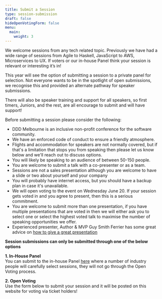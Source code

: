 ```yaml
---
title: Submit a Session
type: session-submission
draft: false
hideOpenVotingForm: false
menu:
  main:
    weight: 3
---
```

We welcome sessions from any tech related topic. Previously we have had a wide range of sessions from Agile to Haskell, JavaScript to AWS, Microservices to UX. If voters or our in-house Panel think your session is relevant or interesting it’s in!

This year will see the option of submitting a session to a private panel for selection. Not everyone wants to be in the spotlight of open submissions, we recognise this and provided an alternate pathway for speaker submissions. 

There will also be speaker training and support for all speakers, so first timers, Juniors, and the rest, are all encourage to submit and will have support!

Before submitting a session please consider the following:

- DDD Melbourne is an inclusive non-profit conference for the software community.
- We have an enforced code of conduct to ensure a friendly atmosphere.
- Flights and accommodation for speakers are not normally covered, but if that's a limitation that stops you from speaking then please let us know below and we'll reach out to discuss options.
- You will likely be speaking to an audience of between 50-150 people.
- You are welcome to submit a talk with a co-presenter or as a team. 
- Sessions are not a sales presentation although you are welcome to have a slide or two about yourself and your company
- You will probably have internet access, but you should have a backup plan in case it's unavailable.
- We will open voting to the event on Wednesday June 20. If your session gets voted in and you agree to present, then this is a serious commitment.
- You are welcome to submit more than one presentation, if you have multiple presentations that are voted in then we will either ask you to select one or select the highest voted talk to maximise the number of speaking opportunities we offer.
- Experienced presenter, Author & MVP Guy Smith Ferrier has some great advice on [how to give a great presentation](http://guysmithferrier.com/Downloads/HowToGiveGreatPresentations.pdf)

**Session submissions can only be submitted through one of the below options**

**1. In-House Panel**  
You can submit to the in-house Panel [here](https://docs.google.com/forms/d/e/1FAIpQLSdBm23XrjxevetKdGKAXnb2c7Hb9AeC-PMx6AZC8Zs7-UhD2g/viewform?usp=sf_link) where a number of industry people will carefully select sessions, they will not go through the Open Voting process. 

**2. Open Voting**  
Use the form below to submit your session and it will be posted on this website for voting via ticket holders!